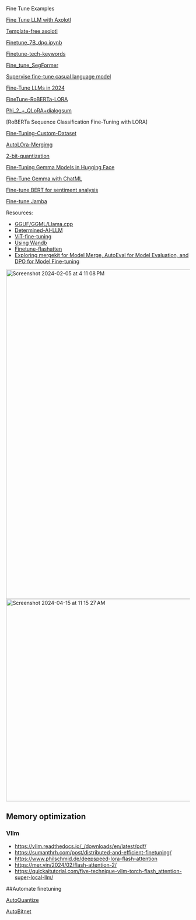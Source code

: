 Fine Tune Examples

[Fine Tune LLM with Axolotl](https://github.com/andysingal/llm-course/blob/main/llama_finetune/Fine_tune_LLMs_with_Axolotl.ipynb)

[Template-free axolotl](https://hamel.dev/notes/llm/finetuning/09_template_free.html)

[Finetune_7B_dpo.ipynb](https://github.com/andysingal/llm-course/blob/main/llama_finetune/Finetune_7B_dpo.ipynb)

[Finetune-tech-keywords](https://github.com/andysingal/llm-course/blob/main/llama_finetune/finetune_tech_keywords.ipynb)

[Fine_tune_SegFormer](https://github.com/andysingal/llm-course/blob/main/llama_finetune/Fine_tune_SegFormer_on_custom_dataset.ipynb)

[Supervise fine-tune casual language model](https://www.kaggle.com/code/aisuko/supervise-fine-tune-casual-language-model)

[Fine-Tune LLMs in 2024](https://www.determined.ai/blog/llm-finetuning)

[FineTune-RoBERTa-LORA](https://new.qq.com/rain/a/20240213A02E8M00)

[Phi_2_+_QLoRA+dialogsum](https://github.com/andysingal/llm-course/blob/main/llama_finetune/Phi_2_%2B_QLoRA%2Bdialogsum.ipynb)

[RoBERTa Sequence Classification Fine-Tuning with LORA]

[Fine-Tuning-Custom-Dataset](https://github.com/andysingal/llm-course/blob/main/llama_finetune/fine-tuning-custom-dataset.ipynb)

[AutoLOra-Mergimg](https://github.com/andysingal/llm-course/blob/main/llama_finetune/%F0%9F%A7%9C_AutoLoRAMerging_(Ties%2C_Dare%2C_MagnitudePrune).ipynb) 

[2-bit-quantization](https://github.com/andysingal/llm-course/blob/main/llama_finetune/2_bit_Quantization.ipynb)

[Fine-Tuning Gemma Models in Hugging Face](https://github.com/andysingal/llm-course/blob/main/llama_finetune/examples_notebook_sft_peft.ipynb)

[Fine-Tune Gemma with ChatML](https://github.com/andysingal/llm-course/blob/main/llama_finetune/gemma-lora-example.ipynb)

[Fine-tune BERT for sentiment analysis](https://skimai.com/fine-tuning-bert-for-sentiment-analysis/)

[Fine-tune Jamba](https://github.com/andysingal/llm-course/blob/main/llama_finetune/fine_tune_Jamba.ipynb)


Resources:
- [GGUF/GGML/Llama.cpp](https://github.com/andysingal/llm-course/blob/main/llama_finetune/file_types.md)
- [Determined-AI-LLM](https://www.determined.ai/blog/llm-finetuning)
- [ViT-fine-tuning](https://github.com/olonok69/LLM_Notebooks/blob/main/image/Image_classification_NSWF_full_training.ipynb)
- [Using Wandb](https://wandb.ai/site/solutions/llm-fine-tuning)
- [Finetune-flashatten](https://medium.com/@yernenip/optimizing-phi-2-a-deep-dive-into-fine-tuning-small-language-models-9d545ac90a99)
- [Exploring mergekit for Model Merge, AutoEval for Model Evaluation, and DPO for Model Fine-tuning](https://medium.com/towards-data-science/exploring-mergekit-for-model-merge-and-autoeval-for-model-evaluation-c681766fd1f3)


<img width="900" alt="Screenshot 2024-02-05 at 4 11 08 PM" src="https://github.com/andysingal/llm-course/assets/20493493/81eef3c8-d3a5-4a3b-a0dd-174dd7c65de1">

<img width="553" alt="Screenshot 2024-04-15 at 11 15 27 AM" src="https://github.com/andysingal/llm-course/assets/20493493/48667f68-e5a5-4722-b090-f8f277f1ff1e">


## Memory optimization
### Vllm
- https://vllm.readthedocs.io/_/downloads/en/latest/pdf/ 
- https://sumanthrh.com/post/distributed-and-efficient-finetuning/ 
- https://www.philschmid.de/deepspeed-lora-flash-attention 
- https://mer.vin/2024/02/flash-attention-2/
- https://quickaitutorial.com/five-technique-vllm-torch-flash_attention-super-local-llm/


##Automate finetuning

[AutoQuantize](https://github.com/andysingal/llm-course/blob/main/llama_finetune/%F0%9F%A4%96_AutoQuantize_(GGUF%2C_AWQ%2C_EXL2%2C_GPTQ).ipynb)

[AutoBitnet](https://github.com/andysingal/llm-course/blob/main/llama_finetune/%F0%9F%8C%8A_AutoBitnet.ipynb)
